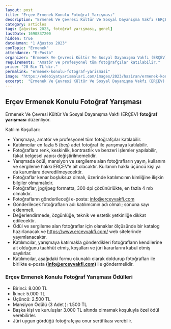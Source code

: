 ```yaml
---
layout: post
title: "Erçev Ermenek Konulu Fotoğraf Yarışması"
description: "Ermenek Ve Çevresi Kültür Ve Sosyal Dayanışma Vakfı (ERÇEV) 'fotoğraf yarışması' düzenliyor."
category: articles
tags: [ağustos 2023, fotoğraf yarışması, genel]
lastDate: 1690837200
hidden: true
dateHuman: "1 Ağustos 2023"
comTopic: "Ermenek"
attendance: "E-Posta"
organizer: "Ermenek Ve Çevresi Kültür Ve Sosyal Dayanışma Vakfı (ERÇEV)"
requirements: "Amatör ve profesyonel tüm fotoğrafçılar katılabilir."
price: "20 Bin TL'dir."
permalink: "ermenek-konulu-fotograf-yarismasi"
image: "https://edebiyatyarismalari.com/images/2023/haziran/ermenek-konulu-fotograf-yarismasi.jpg"
excerpt:  "Ermenek Ve Çevresi Kültür Ve Sosyal Dayanışma Vakfı (ERÇEV) <strong> fotoğraf yarışması </strong> düzenliyor."
---
```


## Erçev Ermenek Konulu Fotoğraf Yarışması
Ermenek Ve Çevresi Kültür Ve Sosyal Dayanışma Vakfı (ERÇEV) **fotoğraf yarışması** düzenliyor.  

Katılım Koşulları:
- Yarışmaya, amatör ve profesyonel tüm fotoğrafçılar katılabilir.
- Katılımcılar en fazla 5 (beş) adet fotoğraf ile yarışmaya katılabilir.
- Fotoğraflara renk, keskinlik, kontrastlık ve benzeri işlemler yapılabilir, fakat belgesel yapısı değiştirilmemelidir.
- Yarışmada ödül, mansiyon ve sergileme alan fotoğrafların yayın, kullanım ve sergileme hakkı ERÇEV’e ait olacaktır. Kullanım hakkı üçüncü kişi ya da kurumlara devredilmeyecektir.
- Fotoğraflar kenar boşluksuz olmalı, üzerinde katılımcının kimliğine ilişkin bilgiler olmamalıdır.
- Fotoğraflar, jpg/jpeg formatta, 300 dpi çözünürlükte, en fazla 4 mb olmalıdır.
- Fotoğrafların gönderileceği e-posta: info@ercevvakfi.com
- Gönderilecek fotoğrafların adı katılımcının adı olmalı; sonuna sayı eklenmeli.
- Değerlendirmede, özgünlüğe, teknik ve estetik yetkinliğe dikkat edilecektir.
- Ödül ve sergileme alan fotoğraflar için olanaklar ölçüsünde bir katalog hazırlanacak ve https://www.ercevvakfi.com/ web sitelerinde yayımlanacaktır.
- Katılımcılar, yarışmaya katılmakla gönderdikleri fotoğrafların kendilerine ait olduğunu taahhüt etmiş, koşulları ve jüri kararlarını kabul etmiş sayılırlar.
- Katılımcılar, aşağıdaki formu okunaklı olarak doldurup fotoğrafları ile birlikte e-posta **(info@ercevvakfi.com)** ile göndermelidir.


### Erçev Ermenek Konulu Fotoğraf Yarışması Ödülleri
- Birinci: 8.000 TL
- İkinci: 5.000 TL
- Üçüncü: 2.500 TL
- Mansiyon Ödülü (3 Adet ): 1.500 TL
- Başka kişi ve kuruluşlar 3.000 TL altında olmamak koşuluyla özel ödül verebilirler. 
- Jüri uygun gördüğü fotoğrafçıya onur sertifikası verebilir.